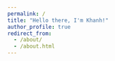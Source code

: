 ```yaml
---
permalink: /
title: "Hello there, I'm Khanh!"
author_profile: true
redirect_from: 
  - /about/
  - /about.html
---
```


